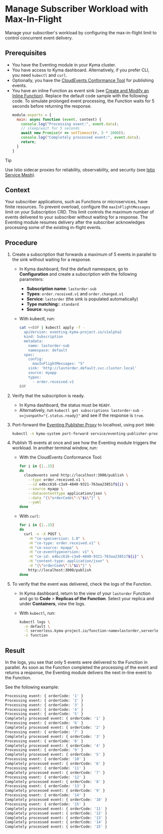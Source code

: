 # Manage Subscriber Workload with Max-In-Flight

Manage your subscriber's workload by configuring the max-in-flight limit to control concurrent event delivery.

## Prerequisites

- You have the Eventing module in your Kyma cluster.
- You have access to Kyma dashboard. Alternatively, if you prefer CLI, you need `kubectl` and `curl`.
- Optionally, you have the [CloudEvents Conformance Tool](https://github.com/cloudevents/conformance) for publishing events.
- You have an inline Function as event sink (see [Create and Modify an Inline Function](https://kyma-project.io/#/serverless-manager/user/tutorials/01-10-create-inline-function)).
  Replace the default code sample with the following code. To simulate prolonged event processing, the Function waits for 5 seconds before returning the response.
  ```js
  module.exports = {
    main: async function (event, context) {
      console.log("Processing event:", event.data);
      // sleep/wait for 5 seconds
      await new Promise(r => setTimeout(r, 5 * 1000));
      console.log("Completely processed event:", event.data);
      return;
    } 
  }
  ```

> [!TIP]
> Use Istio sidecar proxies for reliability, observability, and security (see [Istio Service Mesh](https://kyma-project.io/#/istio/user/00-00-istio-sidecar-proxies)).

## Context

Your subscriber applications, such as Functions or microservices, have finite resources. To prevent overload,  configure the `maxInFlightMessages` limit on your Subscription CRD. This limit controls the maximum number of events delivered to your subscriber without waiting for a response. The Eventing module resumes delivery after the subscriber acknowledges processing some of the existing in-flight events.

## Procedure

1. Create a subscription that forwards a maximum of 5 events in parallel to the sink without waiting for a response.
   - In Kyma dashboard, find the default namespace, go to **Configuration** and create a subscription with the following parameters:
     - **Subscription name**: `lastorder-sub`
     - **Types**: `order.received.v1` and `order.changed.v1`
     - **Service**: `lastorder` (the sink is populated automatically)
     - **Type matching:**: `standard`
     - **Source**: `myapp`

   - With kubectl, run:
     ```bash
     cat <<EOF | kubectl apply -f -
       apiVersion: eventing.kyma-project.io/v1alpha2
       kind: Subscription
       metadata:
         name: lastorder-sub
         namespace: default
       spec:
         config:
           maxInFlightMessages: "5"
         sink: 'http://lastorder.default.svc.cluster.local'
         source: myapp
         types:
           - order.received.v1
     EOF
     ```

2. Verify that the subscription is ready.
   - In Kyma dashboard, the status must be `READY`.
   - Alternatively, run `kubectl get subscriptions lastorder-sub -o=jsonpath="{.status.ready}"` and see if the response is `true`.

3. Port-forward the [Eventing Publisher Proxy](../README.md#eventing-publisher-proxy) to localhost, using port `3000`:
   ```bash
   kubectl -n kyma-system port-forward service/eventing-publisher-proxy 3000:80
   ```
   
4. Publish 15 events at once and see how the Eventing module triggers the workload. In another terminal window, run:
   - With the CloudEvents Conformance Tool:

     ```bash
     for i in {1..15}
     do
       cloudevents send http://localhost:3000/publish \
         --type order.received.v1 \
         --id e4bcc616-c3a9-4840-9321-763aa23851f${i} \
         --source myapp \
         --datacontenttype application/json \
         --data "{\"orderCode\":\"$i\"}" \
         --yaml
     done
     ```

   - With `curl`:

     ```bash
     for i in {1..15}
     do
       curl -v -X POST \
         -H "ce-specversion: 1.0" \
         -H "ce-type: order.received.v1" \
         -H "ce-source: myapp" \
         -H "ce-eventtypeversion: v1" \
         -H "ce-id: e4bcc616-c3a9-4840-9321-763aa23851f${i}" \
         -H "content-type: application/json" \
         -d "{\"orderCode\":\"$i\"}" \
         http://localhost:3000/publish
     done
     ```

5. To verify that the event was delivered, check the logs of the Function.
   - In Kyma dashboard, return to the view of your `lastorder` Function and go to **Code** > **Replicas of the Function**. Select your replica and under **Containers**, view the logs.

   - With `kubectl`, run:
    
     ```bash
     kubectl logs \
       -n default \
       -l serverless.kyma-project.io/function-name=lastorder,serverless.kyma-project.io/resource=deployment \
       -c function
     ```

## Result

In the logs, you see that only 5 events were delivered to the Function in parallel. As soon as the Function completed the processing of the event and returns a response, the Eventing module delivers the next in-line event to the Function.

See the following example:

```sh
Processing event: { orderCode: '1' }
Processing event: { orderCode: '2' }
Processing event: { orderCode: '3' }
Processing event: { orderCode: '4' }
Processing event: { orderCode: '5' }
Completely processed event: { orderCode: '1' }
Processing event: { orderCode: '6' }
Completely processed event: { orderCode: '2' }
Processing event: { orderCode: '7' }
Completely processed event: { orderCode: '3' }
Processing event: { orderCode: '8' }
Completely processed event: { orderCode: '4' }
Processing event: { orderCode: '9' }
Completely processed event: { orderCode: '5' }
Processing event: { orderCode: '10' }
Completely processed event: { orderCode: '6' }
Processing event: { orderCode: '11' }
Completely processed event: { orderCode: '7' }
Processing event: { orderCode: '12' }
Completely processed event: { orderCode: '8' }
Processing event: { orderCode: '13' }
Completely processed event: { orderCode: '9' }
Processing event: { orderCode: '14' }
Completely processed event: { orderCode: '10' }
Processing event: { orderCode: '15' }
Completely processed event: { orderCode: '11' }
Completely processed event: { orderCode: '12' }
Completely processed event: { orderCode: '13' }
Completely processed event: { orderCode: '14' }
Completely processed event: { orderCode: '15' }
```
